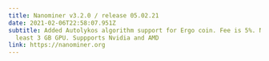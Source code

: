 ```yaml
---
title: Nanominer v3.2.0 / release 05.02.21
date: 2021-02-06T22:58:07.951Z
subtitle: Added Autolykos algorithm support for Ergo coin. Fee is 5%. Needs at
  least 3 GB GPU. Suppports Nvidia and AMD
link: https://nanominer.org
---
```

